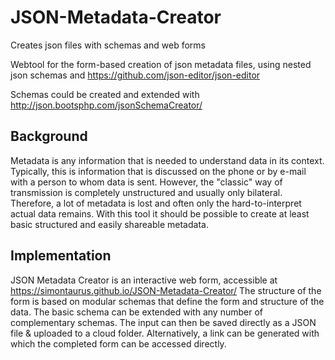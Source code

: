 # JSON-Metadata-Creator
Creates json files with schemas and web forms

Webtool for the form-based creation of json metadata files,
using nested json schemas and https://github.com/json-editor/json-editor

Schemas could be created and extended with http://json.bootsphp.com/jsonSchemaCreator/

## Background

Metadata is any information that is needed to understand data in its context.
Typically, this is information that is discussed on the phone or by e-mail with a person to whom data is sent.
However, the "classic" way of transmission is completely unstructured and usually only bilateral.
Therefore, a lot of metadata is lost and often only the hard-to-interpret actual data remains.
With this tool it should be possible to create at least basic structured and easily shareable metadata.

## Implementation

JSON Metadata Creator is an interactive web form, accessible at https://simontaurus.github.io/JSON-Metadata-Creator/
The structure of the form is based on modular schemas that define the form and structure of the data.
The basic schema can be extended with any number of complementary schemas.
The input can then be saved directly as a JSON file & uploaded to a cloud folder.
Alternatively, a link can be generated with which the completed form can be accessed directly.



